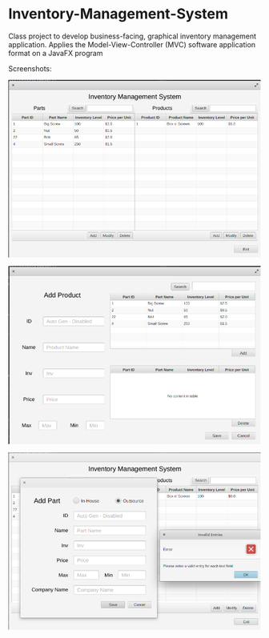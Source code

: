 # Inventory-Management-System
Class project to develop business-facing, graphical inventory management application. Applies the Model-View-Controller (MVC) software application format on a JavaFX program

Screenshots:

![Main Interface](https://github.com/partypyro/Inventory-Management-System/blob/master/screenshots/main_interface.png)

![Add Product Interface](https://github.com/partypyro/Inventory-Management-System/blob/master/screenshots/add_product_inteface.png)

![Add_Part_Interface](https://github.com/partypyro/Inventory-Management-System/blob/master/screenshots/add_part_interface.png)
